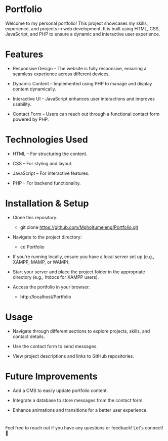 # Portfolio

Welcome to my personal portfolio! This project showcases my skills, experience, and projects in web development. It is built using HTML, CSS, JavaScript, and PHP to ensure a dynamic and interactive user experience.


# Features

* Responsive Design – The website is fully responsive, ensuring a seamless experience across different devices.

* Dynamic Content – Implemented using PHP to manage and display content dynamically.

* Interactive UI – JavaScript enhances user interactions and improves usability.

* Contact Form – Users can reach out through a functional contact form powered by PHP.


# Technologies Used

* HTML – For structuring the content.

* CSS – For styling and layout.

* JavaScript – For interactive features.

* PHP – For backend functionality.


# Installation & Setup

* Clone this repository:

    * git clone https://github.com/MphoItumeleng/Portfolio.git

* Navigate to the project directory:

    * cd Portfolio

* If you're running locally, ensure you have a local server set up (e.g., XAMPP, MAMP, or WAMP).

* Start your server and place the project folder in the appropriate directory (e.g., htdocs for XAMPP users).

* Access the portfolio in your browser:

    * http://localhost/Portfolio

# Usage

* Navigate through different sections to explore projects, skills, and contact details.

* Use the contact form to send messages.

* View project descriptions and links to GitHub repositories.

# Future Improvements

* Add a CMS to easily update portfolio content.

* Integrate a database to store messages from the contact form.

* Enhance animations and transitions for a better user experience.

#
Feel free to reach out if you have any questions or feedback! Let's connect!🚀
